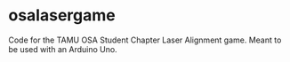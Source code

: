 # osalasergame
Code for the TAMU OSA Student Chapter Laser Alignment game. Meant to be used with an Arduino Uno.
